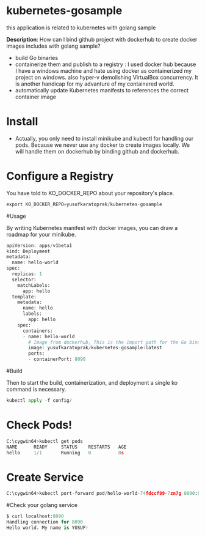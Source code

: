 # kubernetes-gosample 
 this application is related to kubernetes with golang sample

 **Description**: How can I bind github project with dockerhub to create docker images includes with golang sample?



+ build Go binaries
+ containerize them and publish to a registry : I used docker hub because I have a windows machine and hate using docker as containerized my project  on windows. also hyper-v demolishing VirtualBox concurrency. It is another handicap for my advanture of my containered world.
+ automatically update Kubernetes manifests to references the correct container image

# Install
+ Actually, you only need to install minikube and kubectl for handling our pods. Because we never use any docker to create images locally. We will handle them on dockerhub by binding github and dockerhub.

# Configure a Registry

You have told to KO_DOCKER_REPO about your repository's place.

~~~python
export KO_DOCKER_REPO=yusufkaratoprak/kubernetes-gosample
~~~

#Usage

By writing Kubernetes manifest with docker images, you can draw a roadmap for your minikube.

~~~python
apiVersion: apps/v1beta1
kind: Deployment
metadata:
  name: hello-world
spec:
  replicas: 1
  selector:
    matchLabels:
      app: hello
  template:
    metadata:
      name: hello
      labels:
        app: hello
    spec:
      containers:
      - name: hello-world
        # Image from dockerhub, This is the import path for the Go binary to build and run.
        image: yusufkaratoprak/kubernetes-gosample:latest
        ports:
        - containerPort: 8090

~~~

#Build

Then to start the build, containerization, and deployment a single ko command is necessary.

~~~python
kubectl apply -f config/
~~~

# Check Pods!

~~~python
C:\cygwin64>kubectl get pods
NAME      READY     STATUS    RESTARTS   AGE
hello     1/1       Running   0          8s
~~~

# Create Service

~~~python
C:\cygwin64>kubectl port-forward pod/hello-world-74fdccf99-7zn7g 8090:8090
~~~

#Check your golang service
~~~python
$ curl localhost:8090
Handling connection for 8090
Hello world. My name is YUSUF!
~~~
